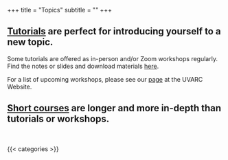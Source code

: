 +++
title = "Topics"
subtitle = ""
+++

## [Tutorials](/tutorials) are perfect for introducing yourself to a new topic.

Some tutorials are offered as in-person and/or Zoom workshops regularly.  Find the notes or slides and download materials [here](/tutorials).

For a list of upcoming workshops, please see our [page](https://www.rc.virginia.edu/education/workshops/) at the UVARC Website.

## [Short courses](/courses) are longer and more in-depth than tutorials or workshops.

<br>

{{< categories >}}
